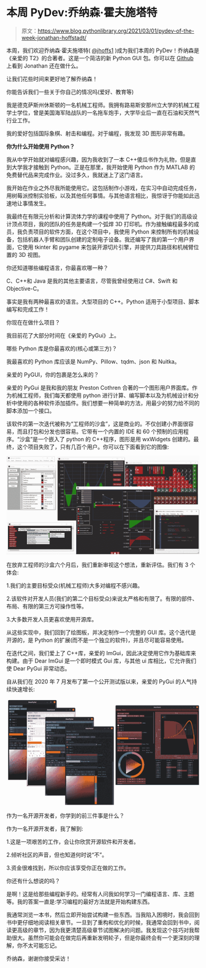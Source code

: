 # 本周 PyDev:乔纳森·霍夫施塔特

> 原文：<https://www.blog.pythonlibrary.org/2021/03/01/pydev-of-the-week-jonathan-hoffstadt/>

本周，我们欢迎乔纳森·霍夫施塔特( [@jhoffs1](https://twitter.com/jhoffs1) )成为我们本周的 PyDev！乔纳森是《亲爱的 T2》的合著者。这是一个简洁的新 Python GUI 包。你可以在 [Github](https://github.com/hoffstadt) 上看到 Jonathan 还在做什么。

让我们花些时间来更好地了解乔纳森！

你能告诉我们一些关于你自己的情况吗(爱好、教育等)

我是德克萨斯州休斯顿的一名机械工程师。我拥有路易斯安那州立大学的机械工程学士学位，曾是美国海军陆战队的一名拖车炮手，大学毕业后一直在石油和天然气行业工作。

我的爱好包括国际象棋、射击和编程。对于编程，我发现 3D 图形非常有趣。

**你为什么开始使用 Python？**

我从中学开始就对编程感兴趣，因为我收到了一本 C++傻瓜书作为礼物，但是直到大学我才接触到 Python。正是在那里，我开始使用 Python 作为 MATLAB 的免费替代品来完成作业。没过多久，我就迷上了这门语言。

我开始在作业之外尽我所能使用它。这包括制作小游戏，在实习中自动完成任务，用树莓派控制实验板，以及其他任何事情。与其他语言相比，我惊讶于你能如此迅速地让事情发生。

我最终在有限元分析和计算流体力学的课程中使用了 Python。对于我们的高级设计顶点项目，我的团队的任务是构建一个弧焊 3D 打印机。作为接触编程最多的成员，我负责项目的软件方面，在这个项目中，我使用 Python 来控制所有的机械设备，包括机器人手臂和团队创建的定制电子设备。我还编写了我的第一个用户界面，它使用 tkinter 和 pygame 来包装开源切片引擎，并提供刀具路径和机械臂位置的 3D 视图。

你还知道哪些编程语言，你最喜欢哪一种？

C、C++和 Java 是我的其他主要语言，尽管我曾经使用过 C#、Swift 和 Objective-C。

事实是我有两种最喜欢的语言。大型项目的 C++。Python 适用于小型项目、脚本编写和完成工作！

你现在在做什么项目？

我目前花了大部分时间在《亲爱的 PyGui》上。

哪些 Python 库是你最喜欢的(核心或第三方)？

我最喜欢的 Python 库应该是 NumPy、Pillow、tqdm、json 和 Nuitka。

亲爱的 PyGUI，你的包裹是怎么来的？

亲爱的 PyGui 是我和我的朋友 Preston Cothren 合著的一个图形用户界面库。作为机械工程师，我们每天都使用 python 进行计算、编写脚本以及为机械设计和分析中使用的各种软件添加插件。我们想要一种简单的方法，用最少的努力给不同的脚本添加一个接口。

该软件的第一次迭代被称为“工程师的沙盒”，这是商业的。不仅创建小界面很容易，而且打包和分发也很容易。它带有一个内置的 IDE 和 60 个预制的应用程序。“沙盒”是一个嵌入了 python 的 C++程序，图形是用 wxWidgets 创建的。最终，这个项目失败了，只有几百个用户。你可以在下面看到它的图像:

![Engineer's Sandbox (precursor to Dear PyGUI)](img/1376693842875c1e3b85e25ddfa5ded4.png)

在放弃工程师的沙盒六个月后，我们重新审视这个想法，重新评估。我们有 3 个体会:

1.我们的主要目标受众(机械工程师)大多对编程不感兴趣。

2.该软件对开发人员(我们的第二个目标受众)来说太严格和有限了。有限的部件、布局、有限的第三方可操作性等。

3.大多数开发人员更喜欢使用开源库。

从这些实现中，我们回到了绘图板，并决定制作一个完整的 GUI 库。这个迭代是开源的，是 Python 的扩展(而不是一个独立的软件)，并且尽可能容易使用。

在迭代之间，我们爱上了 C++库，亲爱的 ImGui，因此决定使用它作为基础库来构建。由于 Dear ImGui 是一个即时模式 Gui 库，与其他 ui 库相比，它允许我们使 Dear PyGui 非常动态。

自从我们在 2020 年 7 月发布了第一个公开测试版以来，亲爱的 PyGui 的人气持续快速增长:

![Dear PyGUI Examples](img/e386aa4b230035c41ffff4a87da2cb4c.png)

作为一名开源开发者，你学到的前三件事是什么？

作为一名开源开发者，我了解到:

1.这是一项艰苦的工作，会让你欣赏开源软件和开发者。

2.倾听社区的声音，但也知道何时说“不”。

3.资金很难找到，所以你应该享受你正在做的工作。

你还有什么想说的吗？

是啊！这是给那些编程新手的。经常有人问我如何学习一门编程语言、库、主题等。我的答案一直是:学习编程的最好方法就是开始构建东西。

我通常浏览一本书，然后立即开始尝试构建一些东西。当我陷入困境时，我会回到书中更仔细地阅读相关章节。一旦到了重构和优化的时候，我通常会回到书中，阅读更高级的章节，因为我更清楚高级章节试图解决的问题。我发现这个技巧对我帮助很大。虽然你可能会在做完后再重新发明轮子，但是你最终会有一个更深刻的理解，你不太可能忘记。

乔纳森，谢谢你接受采访！